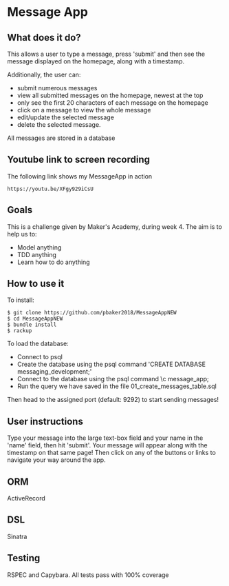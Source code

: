 # Message App

## What does it do?
This allows a user to type a message, press 'submit' and then see the message displayed on the homepage, along with a timestamp.

Additionally, the user can:
- submit numerous messages
- view all submitted messages on the homepage, newest at the top
- only see the first 20 characters of each message on the homepage
- click on a message to view the whole message
- edit/update the selected message
- delete the selected message.

All messages are stored in a database


## Youtube link to screen recording
The following link shows my MessageApp in action
```
https://youtu.be/XFgy929iCsU
```


## Goals
This is a challenge given by Maker's Academy, during week 4.
The aim is to help us to:
- Model anything
- TDD anything
- Learn how to do anything


## How to use it

To install:
```
$ git clone https://github.com/pbaker2018/MessageAppNEW
$ cd MessageAppNEW
$ bundle install
$ rackup
```

To load the database:

- Connect to psql
- Create the database using the psql command 'CREATE DATABASE messaging_development;'
- Connect to the database using the psql command \c message_app;
- Run the query we have saved in the file 01_create_messages_table.sql

Then head to the assigned port (default: 9292) to start sending messages!

## User instructions
Type your message into the large text-box field and your name in the 'name' field, then hit 'submit'. Your message will appear along with the timestamp on that same page! Then click on any of the buttons or links to navigate your way around the app.


## ORM
ActiveRecord


## DSL
Sinatra


## Testing
RSPEC and Capybara.
All tests pass with 100% coverage
